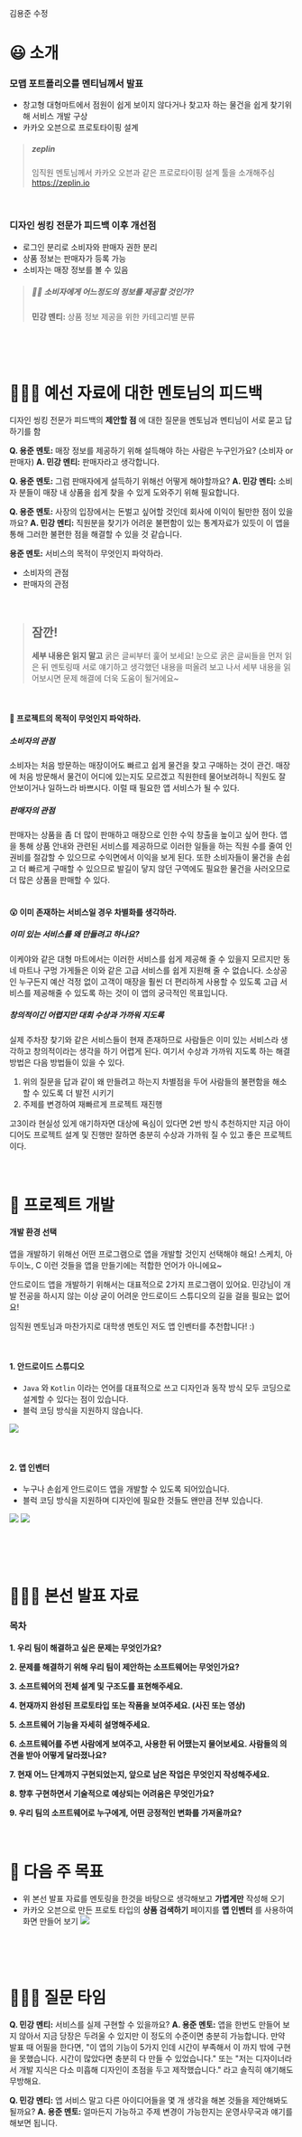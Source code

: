 김용준 수정

# 😃 소개

### 모맵 포트폴리오를 멘티님께서 발표

- 창고형 대형마트에서 점원이 쉽게 보이지 않다거나 찾고자 하는 물건을 쉽게 찾기위해 서비스 개발 구상
- 카카오 오븐으로 프로토타이핑 설계

> ##### zeplin
>
> 임직원 멘토님께서 카카오 오븐과 같은 프로로타이핑 설계 툴을 소개해주심
> https://zeplin.io

<br>

### 디자인 씽킹 전문가 피드백 이후 개선점

- 로그인 분리로 소비자와 판매자 권한 분리
- 상품 정보는 판매자가 등록 가능
- 소비자는 매장 정보를 볼 수 있음

> ##### 🤷‍♀️ 소비자에게 어느정도의 정보를 제공할 것인가?
>
> **민강 멘티:** 상품 정보 제공을 위한 카테고리별 분류

<br><br><br>

# 👨🏻‍💼 예선 자료에 대한 멘토님의 피드백

디자인 씽킹 전문가 피드백의 **제안할 점** 에 대한 질문을 멘토님과 멘티님이 서로 묻고 답하기를 함

**Q. 용준 멘토:** 매장 정보를 제공하기 위해 설득해야 하는 사람은 누구인가요? (소비자 or 판매자)
**A. 민강 멘티:** 판매자라고 생각합니다.

**Q. 용준 멘토:** 그럼 판매자에게 설득하기 위해선 어떻게 해야할까요?
**A. 민강 멘티:** 소비자 분들이 매장 내 상품을 쉽게 찾을 수 있게 도와주기 위해 필요합니다.

**Q. 용준 멘토:** 사장의 입장에서는 돈벌고 싶어할 것인데 회사에 이익이 될만한 점이 있을까요?
**A. 민강 멘티:** 직원분을 찾기가 어려운 불편함이 있는 통계자료가 있듯이 이 앱을 통해 그러한 불편한 점을 해결할 수 있을 것 같습니다.

**용준 멘토:** 서비스의 목적이 무엇인지 파악하라.

- 소비자의 관점
- 판매자의 관점

<br>

> ## 잠깐!
>
> **세부 내용은 읽지 말고** 굵은 글씨부터 훑어 보세요!
> 눈으로 굵은 글씨들을 먼저 읽은 뒤 멘토링때 서로 얘기하고 생각했던 내용을 떠올려 보고 나서 세부 내용을 읽어보시면 문제 해결에 더욱 도움이 될거에요~

<br>

#### 👀 프로젝트의 목적이 무엇인지 파악하라.

##### 소비자의 관점

소비자는 처음 방문하는 매장이어도 빠르고 쉽게 물건을 찾고 구매하는 것이 관건.
매장에 처음 방문해서 물건이 어디에 있는지도 모르겠고 직원한테 물어보려하니 직원도 잘 안보이거나 일하느라 바쁘시다.
이럴 때 필요한 앱 서비스가 될 수 있다.
<br>

##### 판매자의 관점

판매자는 상품을 좀 더 많이 판매하고 매장으로 인한 수익 창출을 높이고 싶어 한다.
앱을 통해 상품 안내와 관련된 서비스를 제공하므로 이러한 일들을 하는 직원 수를 줄여 인권비를 절감할 수 있으므로 수익면에서 이익을 보게 된다.
또한 소비자들이 물건을 손쉽고 더 빠르게 구매할 수 있으므로 발길이 닿지 않던 구역에도 필요한 물건을 사러오므로 더 많은 상품을 판매할 수 있다.
<br><br>

#### 😮 이미 존재하는 서비스일 경우 차별화를 생각하라.

##### 이미 있는 서비스를 왜 만들려고 하나요?

이케야와 같은 대형 마트에서는 이러한 서비스를 쉽게 제공해 줄 수 있을지 모르지만 동네 마트나 구멍 가게들은 이와 같은 고급 서비스를 쉽게 지원해 줄 수 없습니다.
소상공인 누구든지 예산 걱정 없이 고객이 매장을 훨씬 더 편리하게 사용할 수 있도록 고급 서비스를 제공해줄 수 있도록 하는 것이 이 앱의 궁극적인 목표입니다.
<br>

##### 창의적이긴 어렵지만 대회 수상과 가까워 지도록

실제 주차장 찾기와 같은 서비스들이 현재 존재하므로 사람들은 이미 있는 서비스라 생각하고 창의적이라는 생각을 하기 어렵게 된다.
여기서 수상과 가까워 지도록 하는 해결 방법은 다음 방법들이 있을 수 있다.

1. 위의 질문을 답과 같이 왜 만들려고 하는지 차별점을 두어 사람들의 불편함을 해소할 수 있도록 더 발전 시키기
2. 주제를 변경하여 재빠르게 프로젝트 재진행

고3이라 현실성 있게 애기하자면 대상에 욕심이 있다면 2번 방식 추천하지만 지금 아이디어도 프로젝트 설계 및 진행만 잘하면 충분히 수상과 가까워 질 수 있고 좋은 프로젝트 이다.
<br><br><br>

# 📐 프로젝트 개발

#### 개발 환경 선택

앱을 개발하기 위해선 어떤 프로그램으로 앱을 개발할 것인지 선택해야 해요!
스케치, 아두이노, C 이런 것들을 앱을 만들기에는 적합한 언어가 아니에요~

안드로이드 앱을 개발하기 위해서는 대표적으로 2가지 프로그램이 있어요.
민강님이 개발 전공을 하시지 않는 이상 굳이 어려운 안드로이드 스튜디오의 길을 걸을 필요는 없어요!

임직원 멘토님과 마찬가지로 대학생 멘토인 저도 앱 인벤터를 추천합니다! :)

<br>

#### 1. 안드로이드 스튜디오

- `Java` 와 `Kotlin` 이라는 언어를 대표적으로 쓰고 디자인과 동작 방식 모두 코딩으로 설계할 수 있다는 점이 있습니다.
- 블럭 코딩 방식을 지원하지 않습니다.

![](Images/1-3.jpg)

<br>

#### 2. 앱 인벤터

- 누구나 손쉽게 안드로이드 앱을 개발할 수 있도록 되어있습니다.
- 블럭 코딩 방식을 지원하며 디자인에 필요한 것들도 왠만큼 전부 있습니다.

![](Images/1-2.PNG)
![](Images/1-1.PNG)

<br><br><br>

# 👩🏻‍💻 본선 발표 자료

### 목차

**1. 우리 팀이 해결하고 싶은 문제는 무엇인가요?**

**2. 문제를 해결하기 위해 우리 팀이 제안하는 소프트웨어는 무엇인가요?**

**3. 소프트웨어의 전체 설계 및 구조도를 표현해주세요.**

**4. 현재까지 완성된 프로토타입 또는 작품을 보여주세요. (사진 또는 영상)**

**5. 소프트웨어 기능을 자세히 설명해주세요.**

**6. 소프트웨어를 주변 사람에게 보여주고, 사용한 뒤 어땠는지 물어보세요. 사람들의 의견을 받아 어떻게 달라졌나요?**

**7. 현재 어느 단계까지 구현되었는지, 앞으로 남은 작업은 무엇인지 작성해주세요.**

**8. 향후 구현하면서 기술적으로 예상되는 어려움은 무엇인가요?**

**9. 우리 팀의 소프트웨어로 누구에게, 어떤 긍정적인 변화를 가져올까요?**
<br><br><br>

# 📝 다음 주 목표

- 위 본선 발표 자료를 멘토링을 한것을 바탕으로 생각해보고 **가볍게만** 작성해 오기
- 카카오 오븐으로 만든 프로토 타입의 **상품 검색하기** 페이지를 **앱 인벤터** 를 사용하여 화면 만들어 보기
  ![](Images/1-4.PNG)

<br><br><br>

# 🙋🏻‍♀️ 질문 타임

**Q. 민강 멘티:** 서비스를 실제 구현할 수 있을까요?
**A. 용준 멘토:** 앱을 한번도 만들어 보지 않아서 지금 당장은 두려울 수 있지만 이 정도의 수준이면 충분히 가능합니다.
만약 발표 때 어필을 한다면, "이 앱의 기능이 5가지 인데 시간이 부족해서 이 까지 밖에 구현을 못했습니다. 시간이 많았다면 충분히 다 만들 수 있었습니다." 또는 "저는 디자이너라서 개발 지식은 다소 미흡해 디자인이 초점을 두고 제작했습니다." 라고 솔직히 얘기해도 무방해요.

**Q. 민강 멘티:** 앱 서비스 말고 다른 아이디어들을 몇 개 생각을 해본 것들을 제안해봐도 될까요?
**A. 용준 멘토:** 얼마든지 가능하고 주제 변경이 가능한지는 운영사무국과 얘기를 해보면 됩니다.
